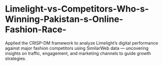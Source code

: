 # Limelight-vs-Competitors-Who-s-Winning-Pakistan-s-Online-Fashion-Race-
Applied the CRISP-DM framework to analyze Limelight’s digital performance against major fashion competitors using SimilarWeb data — uncovering insights on traffic, engagement, and marketing channels to guide growth strategies.
